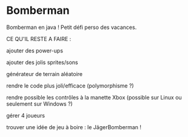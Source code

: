 # Bomberman
Bomberman en java ! Petit défi perso des vacances. 

CE QU'IL RESTE A FAIRE : 

  ajouter des power-ups
  
  ajouter des jolis sprites/sons
  
  générateur de terrain aléatoire
  
  rendre le code plus joli/efficace (polymorphisme ?)
  
  rendre possible les contrôles à la manette Xbox (possible sur Linux ou seulement sur Windows ?)
  
  gérer 4 joueurs
  
  trouver une idée de jeu à boire : le JägerBomberman !
